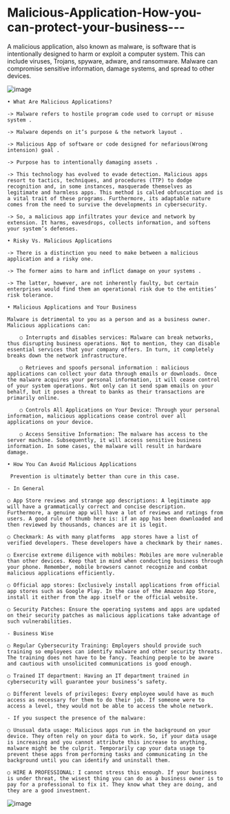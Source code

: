 # Malicious-Application-How-you-can-protect-your-business---
A malicious application, also known as malware, is software that is intentionally designed to harm or exploit a computer system. This can include viruses, Trojans, spyware, adware, and ransomware. Malware can compromise sensitive information, damage systems, and spread to other devices. 

![image](https://user-images.githubusercontent.com/86615398/215423718-fe5cd531-633a-448a-bb71-71540799bb08.png)

	• What Are Malicious Applications? 
	
	-> Malware refers to hostile program code used to corrupt or misuse system .
	
	-> Malware depends on it’s purpose & the network layout .
	
	-> Malicious App of software or code designed for nefarious(Wrong intension) goal .
	
	-> Purpose has to intentionally damaging assets .
	
	-> This technology has evolved to evade detection. Malicious apps resort to tactics, techniques, and procedures (TTP) to dodge recognition and, in some instances, masquerade themselves as legitimate and harmless apps. This method is called obfuscation and is a vital trait of these programs. Furthermore, its adaptable nature comes from the need to survive the developments in cybersecurity.
	
	-> So, a malicious app infiltrates your device and network by extension. It harms, eavesdrops, collects information, and softens your system’s defenses.
	
	• Risky Vs. Malicious Applications
	
	-> There is a distinction you need to make between a malicious application and a risky one. 
	
	-> The former aims to harm and inflict damage on your systems .
	
	-> The latter, however, are not inherently faulty, but certain enterprises would find them an operational risk due to the entities’ risk tolerance.
	
	• Malicious Applications and Your Business
	
	Malware is detrimental to you as a person and as a business owner. Malicious applications can:
	
		○ Interrupts and disables services: Malware can break networks, thus disrupting business operations. Not to mention, they can disable essential services that your company offers. In turn, it completely breaks down the network infrastructure.
		
		○ Retrieves and spoofs personal information : malicious applications can collect your data through emails or downloads. Once the malware acquires your personal information, it will cease control of your system operations. Not only can it send spam emails on your behalf, but it poses a threat to banks as their transactions are primarily online.
		
		○ Controls All Applications on Your Device: Through your personal information, malicious applications cease control over all applications on your device.
		
		○ Access Sensitive Information: The malware has access to the server machine. Subsequently, it will access sensitive business information. In some cases, the malware will result in hardware damage.

	• How You Can Avoid Malicious Applications
         
     Prevention is ultimately better than cure in this case.

	- In General 
	
	○ App Store reviews and strange app descriptions: A legitimate app will have a grammatically correct and concise description. Furthermore, a genuine app will have a lot of reviews and ratings from users. A good rule of thumb here is: if an app has been downloaded and then reviewed by thousands, chances are it is legit.
	
	○ Checkmark: As with many platforms  app stores have a list of verified developers. These developers have a checkmark by their names.
	
	○ Exercise extreme diligence with mobiles: Mobiles are more vulnerable than other devices. Keep that in mind when conducting business through your phone. Remember, mobile browsers cannot recognize and combat malicious applications efficiently.
	
	○ Official app stores: Exclusively install applications from official app stores such as Google Play. In the case of the Amazon App Store, install it either from the app itself or the official website.
	
	○ Security Patches: Ensure the operating systems and apps are updated on their security patches as malicious applications take advantage of such vulnerabilities.

	- Business Wise 
	
	○ Regular Cybersecurity Training: Employers should provide such training so employees can identify malware and other security threats. The training does not have to be fancy. Teaching people to be aware and cautious with unsolicited communications is good enough.
	
	○ Trained IT department: Having an IT department trained in cybersecurity will guarantee your business’s safety.
	
	○ Different levels of privileges: Every employee would have as much access as necessary for them to do their job. If someone were to access a level, they would not be able to access the whole network.
	
	- If you suspect the presence of the malware:
	
	○ Unusual data usage: Malicious apps run in the background on your device. They often rely on your data to work. So, if your data usage is increasing and you cannot attribute this increase to anything, malware might be the culprit. Temporarily cap your data usage to prevent these apps from performing tasks and communicating in the background until you can identify and uninstall them.
	
	○ HIRE A PROFESSIONAL: I cannot stress this enough. If your business is under threat, the wisest thing you can do as a business owner is to pay for a professional to fix it. They know what they are doing, and they are a good investment.
![image](https://user-images.githubusercontent.com/86615398/215423861-6d01eddb-e98b-4378-9f84-387ba9df03b8.png)
